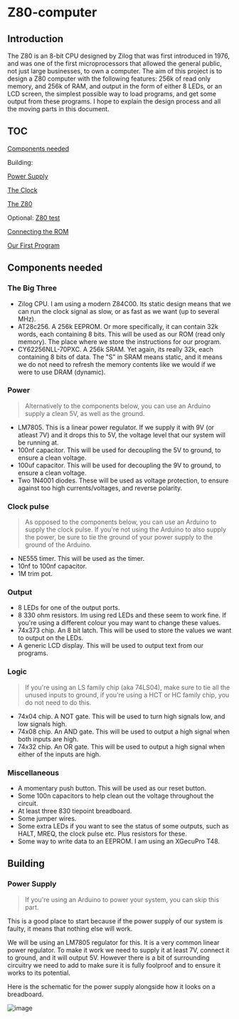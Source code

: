 # Z80-computer

## Introduction
The Z80 is an 8-bit CPU designed by Zilog that was first introduced in 1976, and was one of the first microprocessors that allowed the general public, not just large businesses, to own a computer. The aim of this project is to design a Z80 computer with the following features: 256k of read only memory, and 256k of RAM, and output in the form of either 8 LEDs, or an LCD screen, the simplest possible way to load programs, and get some output from these programs. I hope to explain the design process and all the moving parts in this document. 

## TOC
[Components needed](#components-needed)

Building:

[Power Supply](#power-supply)

[The Clock](#the-clock)

[The Z80](#The-Z80)

Optional: [Z80 test](#Z80-test)

[Connecting the ROM](#Connecting-ROM)

[Our First Program](#Our-first-program)

## Components needed
### The Big Three
- Zilog CPU. I am using a modern Z84C00. Its static design means that we can run the clock signal as slow, or as fast as we want (up to several MHz).
- AT28c256. A 256k EEPROM. Or more specifically, it can contain 32k words, each containing 8 bits. This will be used as our ROM (read only memory). The place where we store the instructions for our program.
- CY62256NLL-70PXC. A 256k SRAM. Yet again, its really 32k, each containing 8 bits of data. The "S" in SRAM means static, and it means we do not need to refresh the memory contents like we would if we were to use DRAM (dynamic).
### Power
> Alternatively to the components below, you can use an Arduino supply a clean 5V, as well as the ground. 
- LM7805. This is a linear power regulator. If we supply it with 9V (or atleast 7V) and it drops this to 5V, the voltage level that our system will be running at.
- 100nf capacitor. This will be used for decoupling the 5V to ground, to ensure a clean voltage.
- 100uf capacitor. This will be used for decoupling the 9V to ground, to ensure a clean voltage.
- Two 1N4001 diodes. These will be used as voltage protection, to ensure against too high currents/voltages, and reverse polarity.
### Clock pulse
> As opposed to the components below, you can use an Arduino to supply the clock pulse. If you're not using the Arduino to also supply the power, be sure to tie the ground of your power supply to the ground of the Arduino.
- NE555 timer. This will be used as the timer.
- 10nf to 100nf capacitor.
- 1M trim pot. 
### Output
- 8 LEDs for one of the output ports.
- 8 330 ohm resistors. Im using red LEDs and these seem to work fine. If you're using a different colour you may want to change these values.
- 74x373 chip. An 8 bit latch. This will be used to store the values we want to output on the LEDs.
- A generic LCD display. This will be used to output text from our programs.
### Logic
> If you're using an LS family chip (aka 74LS04), make sure to tie all the unused inputs to ground, if you're using a HCT or HC family chip, you do not need to do this.
- 74x04 chip. A NOT gate. This will be used to turn high signals low, and low signals high. 
- 74x08 chip. An AND gate. This will be used to output a high signal when both inputs are high.
- 74x32 chip. An OR gate. This will be used to output a high signal when either of the inputs are high.
### Miscellaneous
- A momentary push button. This will be used as our reset button.
- Some 100n capacitors to help clean out the voltage throughout the circuit.
- At least three 830 tiepoint breadboard.
- Some jumper wires.
- Some extra LEDs if you want to see the status of some outputs, such as HALT, MREQ, the clock pulse etc. Plus resistors for these.
- Some way to write data to an EEPROM. I am using an XGecuPro T48.


## Building

### Power Supply
> If you're using an Arduino to power your system, you can skip this part.

This is a good place to start because if the power supply of our system is faulty, it means that nothing else will work.

We will be using an LM7805 regulator for this. It is a very common linear power regulator. To make it work we need to supply it at least 7V, connect it to ground, and it will output 5V. However there is a bit of surrounding circuitry we need to add to make sure it is fully foolproof and to ensure it works to its potential. 

Here is the schematic for the power supply alongside how it looks on a breadboard.

![image](https://i.imgur.com/CLdJHuD.png)
